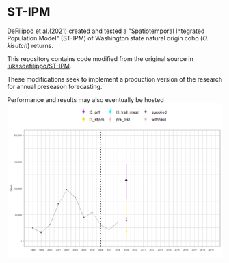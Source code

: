 # ST-IPM

[DeFilippo et al.(2021)](https://www.sciencedirect.com/science/article/pii/S0165783621001429) created and tested a "Spatiotemporal Integrated Population Model" (ST-IPM) of Washington state natural origin coho (*O. kisutch*) returns.

This repository contains code modified from the original source in [lukasdefilippo/ST-IPM](https://github.com/lukasdefilippo/ST-IPM).

These modifications seek to implement a production version of the research for annual preseason forecasting.

Performance and results may also eventually be hosted ![](./oat_l3_anim.gif) 
